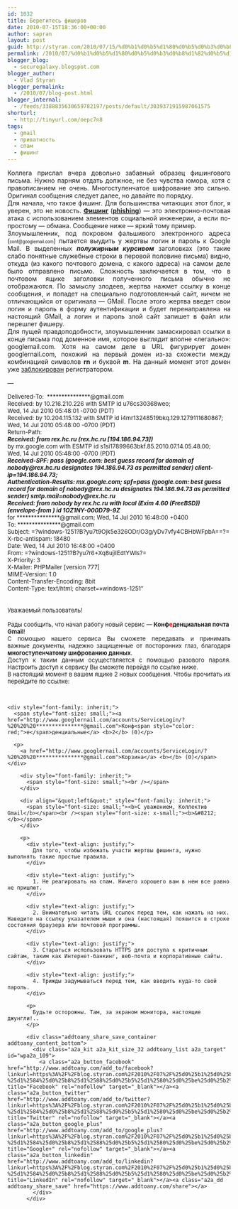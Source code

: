 ```yaml
---
id: 1032
title: Берегитесь фишеров
date: 2010-07-15T18:36:00+00:00
author: sapran
layout: post
guid: http://styran.com/2010/07/15/%d0%b1%d0%b5%d1%80%d0%b5%d0%b3%d0%b8%d1%82%d0%b5%d1%81%d1%8c-%d1%84%d0%b8%d1%88%d0%b5%d1%80%d0%be%d0%b2/
permalink: /2010/07/%d0%b1%d0%b5%d1%80%d0%b5%d0%b3%d0%b8%d1%82%d0%b5%d1%81%d1%8c-%d1%84%d0%b8%d1%88%d0%b5%d1%80%d0%be%d0%b2/
blogger_blog:
  - securegalaxy.blogspot.com
blogger_author:
  - Vlad Styran
blogger_permalink:
  - /2010/07/blog-post.html
blogger_internal:
  - /feeds/3388835630659782197/posts/default/3039371915987061575
shorturl:
  - http://tinyurl.com/oepc7n8
tags:
  - gmail
  - приватность
  - спам
  - фишинг
---
```

<div style="text-align: justify;">
  Коллега прислал вчера довольно забавный образец фишингового письма. Нужно парням отдать должное, не без чувства юмора, хотя с правописанием не очень. Многоступенчатое шифрование это сильно. Оригинал сообщения следует далее, но давайте по порядку.
</div>

<div style="text-align: justify;">
  Для начала, что такое фишинг. Для большинства читающих этот блог, я уверен, это не новость. <b><a href="http://ru.wikipedia.org/wiki/%D0%A4%D0%B8%D1%88%D0%B8%D0%BD%D0%B3">Фишинг</a> </b>(<b><a href="http://en.wikipedia.org/wiki/Phishing">phishing</a></b>) &#8212; это электронно-почтовая атака с использованием элементов социальной инженерии, а если по-простому &#8212; обмана. Сообщение ниже &#8212; яркий тому пример.
</div>

<div style="text-align: justify;">
  Злоумышленник, под покровом фальшивого электронного адреса (<span style="font-size: x-small;"><span style="font-family: Arial, Helvetica, sans-serif;">conf@googlemail.com</span></span>) пытается выудить у жертвы логин и пароль к Google Mail. В выделенных <b><i>полужирным курсивом</i></b> заголовках (это такие слабо понятные служебные строки в перовой половине письма) видно, откуда (из какого почтового домена, с какого адреса) на самом деле было отправлено письмо. Сложность заключается в том, что в почтовом ящике заголовки полученного письма обычно не отображаются. По замыслу злодеев, жертва нажмет ссылку в конце сообщения, и попадет на специально подготовленный сайт, ничем не отличающийся от оригинала &#8212; GMail. После этого жертва введет свои логин и пароль в форму аутентификации и будет перенаправлена на настоящий GMail, а логин и пароль злой сайт запишет в файл или перешлет фишеру.
</div>

<div style="text-align: justify;">
  Для пущей правдоподобности, злоумышленник замаскировал ссылки в конце письма под доменное имя, которое выглядит вполне &#171;легально&#187;: googlemail.com. Хотя на самом деле в URL фигурирует домен googlernail.com, похожий на первый домен из-за схожести между комбинацией символов <b>rn </b>и буквой <b>m</b>. На данный момент этот домен уже <a href="http://bit.ly/a8bjSs">заблокирован</a> регистратором.
</div>

&#8212; 

<div style="font-family: inherit;">
  <span style="font-size: small;">Delivered-To:&nbsp; ***************@gmail.com<br />Received: by 10.216.210.226 with SMTP id u76cs30368weo;<br />Wed, 14 Jul 2010 05:48:01 -0700 (PDT)<br />Received: by 10.204.115.132 with SMTP id i4mr13248519bkq.129.1279111680867;<br />Wed, 14 Jul 2010 05:48:00 -0700 (PDT)<br />Return-Path: <nobody@rex.hc.ru></nobody@rex.hc.ru><br /><i><b>Received: from rex.hc.ru (rex.hc.ru [194.186.94.73])</b></i><br />by mx.google.com with ESMTP id s1si17899663bkf.85.2010.07.14.05.48.00;<br />Wed, 14 Jul 2010 05:48:00 -0700 (PDT)<br /><i><b>Received-SPF: pass (google.com: best guess record for domain of nobody@rex.hc.ru designates 194.186.94.73 as permitted sender) client-ip=194.186.94.73;</b></i><br /><i><b>Authentication-Results: mx.google.com; spf=pass (google.com: best guess record for domain of nobody@rex.hc.ru designates 194.186.94.73 as permitted sender) smtp.mail=nobody@rex.hc.ru</b></i><br /><i><b>Received: from nobody by rex.hc.ru with local (Exim 4.60 (FreeBSD))</b></i><i><b> </b><b>(envelope-from <nobody@rex.hc.ru>)</nobody@rex.hc.ru></b></i><i><b> </b><b>id 1OZ1NY-000D79-9Z</b></i><br />for ***************@gmail.com; Wed, 14 Jul 2010 16:48:00 +0400<br />To: ***************@gmail.com<br />Subject: =?windows-1251?B?yu7t9Ojk5e326ODr/O3g/yDv7vfy4CBHbWFpbA==?=<br />X-rbc-antispam: 18480<br />Date: Wed, 14 Jul 2010 16:48:00 +0400<br />From: =?windows-1251?B?yu7r6+Xq8ujiIEdtYWls?= <conf@googlemail.com></conf@googlemail.com><i><b><b7a72f4cdb86b070ffea347b9ad06551@muranoglass.ru></b7a72f4cdb86b070ffea347b9ad06551@muranoglass.ru></b></i><br />X-Priority: 3<br />X-Mailer: PHPMailer [version 777]<br />MIME-Version: 1.0<br />Content-Transfer-Encoding: 8bit<br />Content-Type: text/html; charset=&#187;windows-1251&#8243;</span>
</div>

<div style="font-family: inherit;">
  <span style="font-size: small;"><br /></span><br /><span style="font-size: small;">Уважаемый пользователь!</span>
</div>

<div style="font-family: inherit;">
  <span style="font-size: small;"><br />Рады сообщить, что начал работу новый сервис &#8212; <b>Конф<span style="color: red;">е</span>денциальная почта Gmail</b>!<br /></span> 
  
  <div style="text-align: justify;">
    <span style="font-size: small;">С помощью нашего сервиса Вы сможете передавать и принимать важные&nbsp;документы, надежно защищенные от посторонних глаз, благодаря <b>многоступенчатому шифрованию данных</b>.</span>
  </div>
  
  <div style="text-align: justify;">
    <span style="font-size: small;">Доступ к таким данным осуществляется с помощью разового пароля. Настроить доступ к сервису Вы сможете перейдя по ссылке ниже.&nbsp;</span>
  </div>
  
  <div style="text-align: justify;">
    <span style="font-size: small;">В настоящий момент в вашем ящике 2 новых сообщения. Чтобы прочитать их перейдите по ссылке:</span>
  </div>
  
  <p>
    <span style="font-size: small;"> &nbsp;</span></div> 
    
    <div style="font-family: inherit;">
      <span style="font-size: small;"><a href="http://www.googlernail.com/accounts/ServiceLogin/?%20%20%20***************@gmail.com">Конф<span style="color: red;">е</span>денциальные</a> <b>2</b> (0)</p> 
      
      <p>
        <a href="http://www.googlernail.com/accounts/ServiceLogin/?%20%20%20***************@gmail.com">Корзина</a> <b></b> (0)</span></div> 
        
        <div style="font-family: inherit;">
          <span style="font-size: small;"><br /></span>
        </div>
        
        <div align="&quot;left&quot;" style="font-family: inherit;">
          <span style="font-size: small;"><b>С уважением, Коллектив Gmail</b></span><br /><span style="font-size: x-small;"><b>&#8212; </b></span>
        </div>
        
        <p>
          <div style="text-align: justify;">
            Для того, чтобы избежать участи жертвы фишинга, нужно выполнять такие простые правила.
          </div>
          
          <div style="text-align: justify;">
            1. Не реагировать на спам. Ничего хорошего вам в нем все равно не пришлют.
          </div>
          
          <div style="text-align: justify;">
            2. Внимательно читать URL ссылок перед тем, как нажать на них. Наведите на ссылку указателем мыши и она (настоящая) появится в строке состояния браузера или почтовой программы.
          </div>
          
          <div style="text-align: justify;">
            3. Стараться использовать HTTPS для доступа к критичным сайтам, таким как Интернет-банкинг, веб-почта и корпоративные сайты.
          </div>
          
          <div style="text-align: justify;">
            4. Трижды задумываться перед тем, как вводить куда-то свой пароль.
          </div>
          
          <p>
            Будьте осторожны. Там, за экраном монитора, настоящие джунгли!..
          </p>
          
          <div class="addtoany_share_save_container addtoany_content_bottom">
            <div class="a2a_kit a2a_kit_size_32 addtoany_list a2a_target" id="wpa2a_109">
              <a class="a2a_button_facebook" href="http://www.addtoany.com/add_to/facebook?linkurl=https%3A%2F%2Fblog.styran.com%2F2010%2F07%2F%25d0%25b1%25d0%25b5%25d1%2580%25d0%25b5%25d0%25b3%25d0%25b8%25d1%2582%25d0%25b5%25d1%2581%25d1%258c-%25d1%2584%25d0%25b8%25d1%2588%25d0%25b5%25d1%2580%25d0%25be%25d0%25b2%2F&linkname=%D0%91%D0%B5%D1%80%D0%B5%D0%B3%D0%B8%D1%82%D0%B5%D1%81%D1%8C%20%D1%84%D0%B8%D1%88%D0%B5%D1%80%D0%BE%D0%B2" title="Facebook" rel="nofollow" target="_blank"></a><a class="a2a_button_twitter" href="http://www.addtoany.com/add_to/twitter?linkurl=https%3A%2F%2Fblog.styran.com%2F2010%2F07%2F%25d0%25b1%25d0%25b5%25d1%2580%25d0%25b5%25d0%25b3%25d0%25b8%25d1%2582%25d0%25b5%25d1%2581%25d1%258c-%25d1%2584%25d0%25b8%25d1%2588%25d0%25b5%25d1%2580%25d0%25be%25d0%25b2%2F&linkname=%D0%91%D0%B5%D1%80%D0%B5%D0%B3%D0%B8%D1%82%D0%B5%D1%81%D1%8C%20%D1%84%D0%B8%D1%88%D0%B5%D1%80%D0%BE%D0%B2" title="Twitter" rel="nofollow" target="_blank"></a><a class="a2a_button_google_plus" href="http://www.addtoany.com/add_to/google_plus?linkurl=https%3A%2F%2Fblog.styran.com%2F2010%2F07%2F%25d0%25b1%25d0%25b5%25d1%2580%25d0%25b5%25d0%25b3%25d0%25b8%25d1%2582%25d0%25b5%25d1%2581%25d1%258c-%25d1%2584%25d0%25b8%25d1%2588%25d0%25b5%25d1%2580%25d0%25be%25d0%25b2%2F&linkname=%D0%91%D0%B5%D1%80%D0%B5%D0%B3%D0%B8%D1%82%D0%B5%D1%81%D1%8C%20%D1%84%D0%B8%D1%88%D0%B5%D1%80%D0%BE%D0%B2" title="Google+" rel="nofollow" target="_blank"></a><a class="a2a_button_linkedin" href="http://www.addtoany.com/add_to/linkedin?linkurl=https%3A%2F%2Fblog.styran.com%2F2010%2F07%2F%25d0%25b1%25d0%25b5%25d1%2580%25d0%25b5%25d0%25b3%25d0%25b8%25d1%2582%25d0%25b5%25d1%2581%25d1%258c-%25d1%2584%25d0%25b8%25d1%2588%25d0%25b5%25d1%2580%25d0%25be%25d0%25b2%2F&linkname=%D0%91%D0%B5%D1%80%D0%B5%D0%B3%D0%B8%D1%82%D0%B5%D1%81%D1%8C%20%D1%84%D0%B8%D1%88%D0%B5%D1%80%D0%BE%D0%B2" title="LinkedIn" rel="nofollow" target="_blank"></a><a class="a2a_dd addtoany_share_save" href="https://www.addtoany.com/share"></a>
            </div>
          </div>